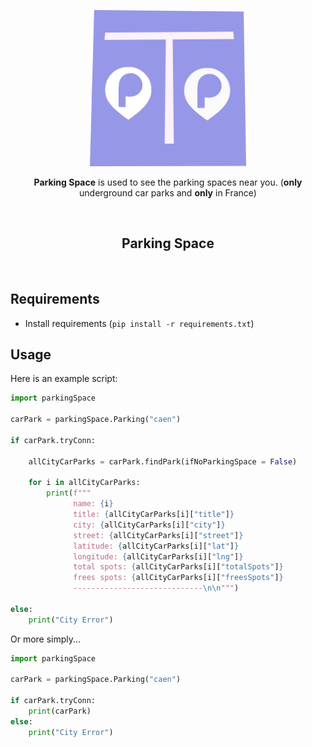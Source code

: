 <p align="center"><img width="250" alt="Parking Space" src="img/icon.png"></p>
<p align="center"><strong>Parking Space</strong> is used to see the parking spaces near you. (<strong>only</strong> underground car parks and <strong>only</strong> in France)</p>
<br/>


<h2 align="center">Parking Space</h2>
<br/>

## Requirements

- Install requirements (`pip install -r requirements.txt`)

## Usage

Here is an example script:

```python
import parkingSpace

carPark = parkingSpace.Parking("caen")

if carPark.tryConn:

    allCityCarParks = carPark.findPark(ifNoParkingSpace = False) 
    
    for i in allCityCarParks:
        print(f"""
              name: {i}
              title: {allCityCarParks[i]["title"]}
              city: {allCityCarParks[i]["city"]}
              street: {allCityCarParks[i]["street"]}
              latitude: {allCityCarParks[i]["lat"]}
              longitude: {allCityCarParks[i]["lng"]}
              total spots: {allCityCarParks[i]["totalSpots"]}
              frees spots: {allCityCarParks[i]["freesSpots"]}
              -----------------------------\n\n""")

else:
    print("City Error")
```

Or more simply...

```python
import parkingSpace

carPark = parkingSpace.Parking("caen")

if carPark.tryConn:
    print(carPark)
else:
    print("City Error")
```